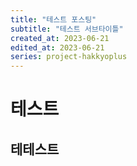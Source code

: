 ```yaml
---
title: "테스트 포스팅"
subtitle: "테스트 서브타이틀"
created_at: 2023-06-21
edited_at: 2023-06-21
series: project-hakkyoplus
---
```


# 테스트

## 테테스트
